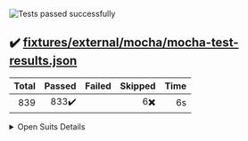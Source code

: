 ![Tests passed successfully](https://img.shields.io/badge/tests-833%20passed%2C%206%20skipped-success)
## ✔️ <a id='user-content-r0' href='#r0'>fixtures/external/mocha/mocha-test-results.json</a>
|Total|Passed|Failed|Skipped|Time|
|---:|---:|---:|---:|---:|
|839|833✔️||6✖️|6s|
<details><summary>Open Suits Details</summary>
<p>
|Test suite|Passed|Failed|Skipped|Time|
|:---|---:|---:|---:|---:|
|test/node-unit/buffered-worker-pool.spec.js|14✔️|||8ms|
|test/node-unit/cli/config.spec.js|10✔️|||8ms|
|test/node-unit/cli/node-flags.spec.js|105✔️|||9ms|
|test/node-unit/cli/options.spec.js|36✔️|||250ms|
|test/node-unit/cli/run-helpers.spec.js|9✔️|||8ms|
|test/node-unit/cli/run.spec.js|40✔️|||4ms|
|test/node-unit/mocha.spec.js|24✔️|||33ms|
|test/node-unit/parallel-buffered-runner.spec.js|19✔️|||23ms|
|test/node-unit/reporters/parallel-buffered.spec.js|6✔️|||16ms|
|test/node-unit/serializer.spec.js|40✔️|||31ms|
|test/node-unit/stack-trace-filter.spec.js|2✔️||4✖️|1ms|
|test/node-unit/utils.spec.js|5✔️|||1ms|
|test/node-unit/worker.spec.js|15✔️|||92ms|
|test/unit/context.spec.js|8✔️|||5ms|
|test/unit/duration.spec.js|3✔️|||166ms|
|test/unit/errors.spec.js|13✔️|||5ms|
|test/unit/globals.spec.js|4✔️|||0ms|
|test/unit/grep.spec.js|8✔️|||2ms|
|test/unit/hook-async.spec.js|3✔️|||1ms|
|test/unit/hook-sync-nested.spec.js|4✔️|||1ms|
|test/unit/hook-sync.spec.js|3✔️|||0ms|
|test/unit/hook-timeout.spec.js|1✔️|||0ms|
|test/unit/hook.spec.js|4✔️|||0ms|
|test/unit/mocha.spec.js|115✔️||1✖️|128ms|
|test/unit/overspecified-async.spec.js|1✔️|||3ms|
|test/unit/parse-query.spec.js|2✔️|||1ms|
|test/unit/plugin-loader.spec.js|41✔️||1✖️|16ms|
|test/unit/required-tokens.spec.js|1✔️|||0ms|
|test/unit/root.spec.js|1✔️|||0ms|
|test/unit/runnable.spec.js|55✔️|||122ms|
|test/unit/runner.spec.js|77✔️|||43ms|
|test/unit/suite.spec.js|57✔️|||14ms|
|test/unit/test.spec.js|15✔️|||0ms|
|test/unit/throw.spec.js|9✔️|||9ms|
|test/unit/timeout.spec.js|8✔️|||109ms|
|test/unit/utils.spec.js|75✔️|||24ms|</p></details>
